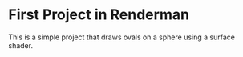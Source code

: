 # First Project in Renderman

This is a simple project that draws ovals on a sphere using a surface shader.